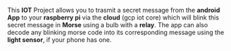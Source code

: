 This **IOT** Project allows you to trasmit a secret message from the **android App** to your **raspberry pi** via the **cloud** (gcp iot core) which will blink this secret message in **Morse** using a bulb with a **relay**. The app can also decode any blinking morse code into its corresponding message using the **light sensor**, if your phone has one.

